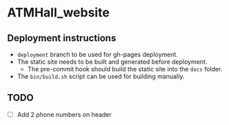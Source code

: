 # ATMHall_website

## Deployment instructions
- `deployment` branch to be used for gh-pages deployment.
- The static site needs to be built and generated before deployment.
  - The pre-commit hook should build the static site into the `docs` folder.
- The `bin/build.sh` script can be used for building manually.

## TODO
- [ ] Add 2 phone numbers on header

